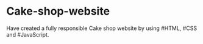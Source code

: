 # Cake-shop-website
Have created a fully responsible Cake shop website by using #HTML, #CSS and #JavaScript.
